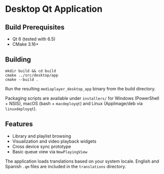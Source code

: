 # Desktop Qt Application

## Build Prerequisites
- Qt 6 (tested with 6.5)
- CMake 3.16+

## Building
```
mkdir build && cd build
cmake ../src/desktop/app
cmake --build .
```

Run the resulting `mediaplayer_desktop_app` binary from the build directory.

Packaging scripts are available under `installers/` for Windows (PowerShell + NSIS), macOS (bash + `macdeployqt`) and Linux (AppImage/deb via `linuxdeployqt`).

## Features
- Library and playlist browsing
- Visualization and video playback widgets
- Cross device sync prototype
- Basic queue view via `NowPlayingView`

The application loads translations based on your system locale. English and Spanish `.qm` files are included in the `translations` directory.
